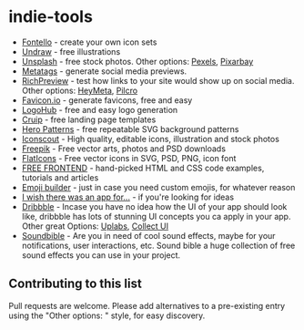# indie-tools

- [Fontello](http://fontello.com) - create your own icon sets
- [Undraw](https://undraw.co) - free illustrations
- [Unsplash](https://unsplash.com) - free stock photos. Other options: [Pexels](https://www.pexels.com), [Pixarbay](https://pixabay.com)
- [Metatags](https://metatags.io/) - generate social media previews.
- [RichPreview](https://richpreview.com) - test how links to your site would show up on social media. Other options: [HeyMeta](https://www.heymeta.com/), [Pilcro](https://social.pilcro.com/)
- [Favicon.io](https://favicon.io/) - generate favicons, free and easy
- [LogoHub](https://logohub.io) - free and easy logo generation
- [Cruip](http://cruip.com) - free landing page templates
- [Hero Patterns](https://www.heropatterns.com/) - free repeatable SVG background patterns
- [Iconscout](https://iconscout.com) - High quality, editable icons, illustration and stock photos
- [Freepik](https://freepik.com) - Free vector arts, photos and PSD downloads
- [FlatIcons](https://flaticon.com) - Free vector icons in SVG, PSD, PNG, icon font
- [FREE FRONTEND](https://freefrontend.com/) - hand-picked HTML and CSS code examples, tutorials and articles
- [Emoji builder](http://phlntn.com/emojibuilder/) - just in case you need custom emojis, for whatever reason
- [I wish there was an app for...](https://iwishtherewasanappfor.com) - if you're looking for ideas
- [Dribbble](https://dribbble.com/) - Incase you have no idea how the UI of your app should look like, dribbble has lots of stunning UI concepts you ca apply in your app. Other great Options: [Uplabs](https://www.uplabs.com/), [Collect UI](http://collectui.com/)
- [Soundbible](http://soundbible.com/) - Are you in need of cool sound effects, maybe for your notifications, user interactions, etc. Sound bible a huge collection of free sound effects you can use in your project.


## Contributing to this list
Pull requests are welcome. Please add alternatives to a pre-existing entry using the "Other options: " style, for easy discovery.
